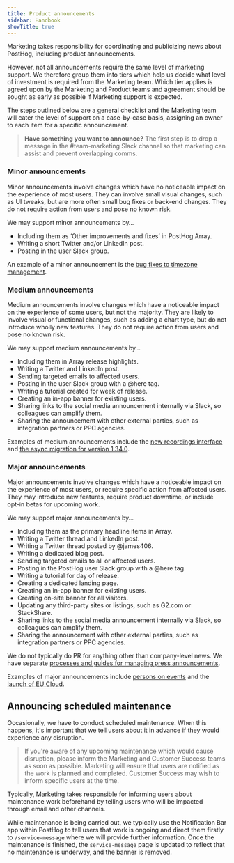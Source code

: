 ```yaml
---
title: Product announcements
sidebar: Handbook
showTitle: true
---
```


Marketing takes responsibility for coordinating and publicizing news about PostHog, including product announcements. 

However, not all announcements require the same level of marketing support. We therefore group them into tiers which help us decide what level of investment is required from the Marketing team. Which tier applies is agreed upon by the Marketing and Product teams and agreement should be sought as early as possible if Marketing support is expected.

The steps outlined below are a general checklist and the Marketing team will cater the level of support on a case-by-case basis, assigning an owner to each item for a specific announcement. 

> **Have something you want to announce?** The first step is to drop a message in the #team-marketing Slack channel so that marketing can assist and prevent overlapping comms. 

### Minor announcements
Minor announcements involve changes which have no noticeable impact on the experience of most users. They can involve small visual changes, such as UI tweaks, but are more often small bug fixes or back-end changes. They do not require action from users and pose no known risk. 

We may support minor announcements by…

- Including them as ‘Other improvements and fixes’ in PostHog Array.
- Writing a short Twitter and/or LinkedIn post.
- Posting in the user Slack group.

An example of a minor announcement is the [bug fixes to timezone management](/blog/the-posthog-array-1-41-0#other-improvements--fixes).

### Medium announcements
Medium announcements involve changes which have a noticeable impact on the experience of some users, but not the majority. They are likely to involve visual or functional changes, such as adding a chart type, but do not introduce wholly new features. They do not require action from users and pose no known risk.

We may support medium announcements by…

- Including them in Array release highlights.
- Writing a Twitter and LinkedIn post.
- Sending targeted emails to affected users. 
- Posting in the user Slack group with a @here tag.
- Writing a tutorial created for week of release.
- Creating an in-app banner for existing users.
- Sharing links to the social media announcement internally via Slack, so colleagues can amplify them.
- Sharing the announcement with other external parties, such as integration partners or PPC agencies.

Examples of medium announcements include the [new recordings interface](/blog/the-posthog-array-1-41-0#improved-recordings-interface) and [the async migration for version 1.34.0](https://mailchi.mp/4d48b3d89202/upgrade-your-posthog-deployment-to-clickhouse-14203188).

### Major announcements
Major announcements involve changes which have a noticeable impact on the experience of most users, or require specific action from affected users. They may introduce new features, require product downtime, or include opt-in betas for upcoming work. 

We may support major announcements by…

- Including them as the primary headline items in Array.
- Writing a Twitter thread and LinkedIn post.
- Writing a Twitter thread posted by @james406.
- Writing a dedicated blog post.
- Sending targeted emails to all or affected users.
- Posting in the PostHog user Slack group with a @here tag.
- Writing a tutorial for day of release.
- Creating a dedicated landing page.
- Creating an in-app banner for existing users.
- Creating on-site banner for all visitors.
- Updating any third-party sites or listings, such as G2.com or StackShare.
- Sharing links to the social media announcement internally via Slack, so colleagues can amplify them.
- Sharing the announcement with other external parties, such as integration partners or PPC agencies.

We do not typically do PR for anything other than company-level news. We have separate [processes and guides for managing press announcements](/handbook/growth/marketing/press). 

Examples of major announcements include [persons on events](/blog/persons-on-events) and the [launch of EU Cloud](/eu).

## Announcing scheduled maintenance

Occasionally, we have to conduct scheduled maintenance. When this happens, it's important that we tell users about it in advance if they would experience any disruption. 

> If you're aware of any upcoming maintenance which would cause disruption, please inform the Marketing and Customer Success teams as soon as possible. Marketing will ensure that users are notified as the work is planned and completed. Customer Success may wish to inform specific users at the time. 

Typically, Marketing takes responsible for informing users about maintenance work beforehand by telling users who will be impacted through email and other channels. 

While maintenance is being carried out, we typically use the Notification Bar app within PostHog to tell users that work is ongoing and direct them firstly to `/service-message` where we will provide further information. Once the maintenance is finished, the `service-message` page is updated to reflect that no maintenance is underway, and the banner is removed. 